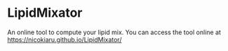 # LipidMixator
An online tool to compute your lipid mix.
You can access the tool online at https://nicokiaru.github.io/LipidMixator/
